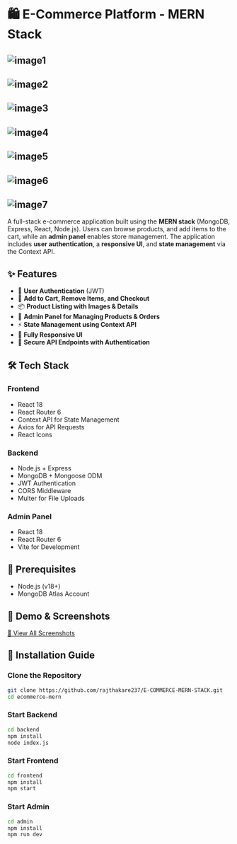 # 🛍️ E-Commerce Platform - MERN Stack

![image1](https://drive.google.com/uc?export=view&id=1sUw3CkiiMfBJht8wUaXXq9SD7ccsWUEP)  
---  
![image2](https://drive.google.com/uc?export=view&id=1zRfSjElUMO_WCYZs_tA1O_CVTbH5BRk1)  
---  
![image3](https://drive.google.com/uc?export=view&id=1rUTtqobzhuNXUeXerK1HpSISZGZb49Ov)  
---  
![image4](https://drive.google.com/uc?export=view&id=1iZGjC6M2x0negcjXmxTln3vhNNj-JFF5)  
---  
![image5](https://drive.google.com/uc?export=view&id=1de7AN3QAAqOUg5lnDOE5mr5TOEeNwLlo)  
---  
![image6](https://drive.google.com/uc?export=view&id=1dTDc52yNuW7EosezAUjl1C_26mM-RF1D)  
---  
![image7](https://drive.google.com/uc?export=view&id=1473X75nbCfVULDFeWg_t6K6VcX3XPCr_)  
---

A full-stack e-commerce application built using the **MERN stack** (MongoDB, Express, React, Node.js). Users can browse products, and add items to the cart, while an **admin panel** enables store management. The application includes **user authentication**, a **responsive UI**, and **state management** via the Context API.

## ✨ Features

- 🔑 **User Authentication** (JWT)
- 🛒 **Add to Cart, Remove Items, and Checkout**
- 📦 **Product Listing with Images & Details**
- 🏪 **Admin Panel for Managing Products & Orders**
- ⚡ **State Management using Context API**
- 📱 **Fully Responsive UI**
- 🔐 **Secure API Endpoints with Authentication**

## 🛠️ Tech Stack

### **Frontend**
- React 18
- React Router 6
- Context API for State Management
- Axios for API Requests
- React Icons

### **Backend**
- Node.js + Express
- MongoDB + Mongoose ODM
- JWT Authentication
- CORS Middleware
- Multer for File Uploads

### **Admin Panel**
- React 18
- React Router 6
- Vite for Development

## 📌 Prerequisites

- Node.js (v18+)
- MongoDB Atlas Account

## 📸 Demo & Screenshots  

[🔗 View All Screenshots](https://drive.google.com/drive/folders/1XfS0hd60trQDIH4ZiQzHYqQozdnIF-x6?usp=drive_link)

## 🚀 Installation Guide

### Clone the Repository
```bash
git clone https://github.com/rajthakare237/E-COMMERCE-MERN-STACK.git
cd ecommerce-mern
```

### Start Backend
```bash
cd backend
npm install
node index.js
```

### Start Frontend
```bash
cd frontend
npm install
npm start
```

### Start Admin
```bash
cd admin
npm install
npm run dev
```
